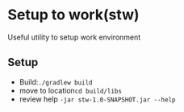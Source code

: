 # Setup to work(stw)
Useful utility to setup work environment

## Setup
* Build:``
./gradlew build 
``
* move to location``cd build/libs``
* review help ``-jar stw-1.0-SNAPSHOT.jar --help``

